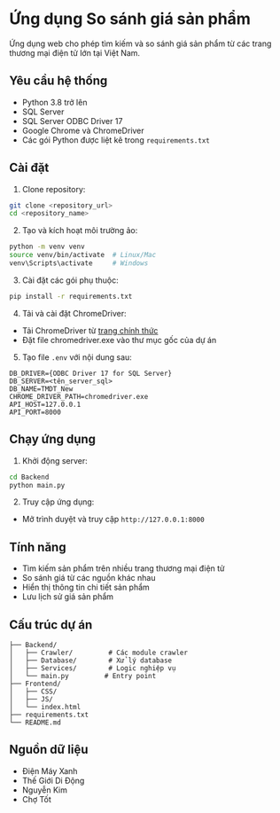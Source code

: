# Ứng dụng So sánh giá sản phẩm

Ứng dụng web cho phép tìm kiếm và so sánh giá sản phẩm từ các trang thương mại điện tử lớn tại Việt Nam.

## Yêu cầu hệ thống

- Python 3.8 trở lên
- SQL Server
- SQL Server ODBC Driver 17
- Google Chrome và ChromeDriver
- Các gói Python được liệt kê trong `requirements.txt`

## Cài đặt

1. Clone repository:
```bash
git clone <repository_url>
cd <repository_name>
```

2. Tạo và kích hoạt môi trường ảo:
```bash
python -m venv venv
source venv/bin/activate  # Linux/Mac
venv\Scripts\activate     # Windows
```

3. Cài đặt các gói phụ thuộc:
```bash
pip install -r requirements.txt
```

4. Tải và cài đặt ChromeDriver:
- Tải ChromeDriver từ [trang chính thức](https://sites.google.com/chromium.org/driver/)
- Đặt file chromedriver.exe vào thư mục gốc của dự án

5. Tạo file `.env` với nội dung sau:
```
DB_DRIVER={ODBC Driver 17 for SQL Server}
DB_SERVER=<tên_server_sql>
DB_NAME=TMDT_New
CHROME_DRIVER_PATH=chromedriver.exe
API_HOST=127.0.0.1
API_PORT=8000
```

## Chạy ứng dụng

1. Khởi động server:
```bash
cd Backend
python main.py
```

2. Truy cập ứng dụng:
- Mở trình duyệt và truy cập `http://127.0.0.1:8000`

## Tính năng

- Tìm kiếm sản phẩm trên nhiều trang thương mại điện tử
- So sánh giá từ các nguồn khác nhau
- Hiển thị thông tin chi tiết sản phẩm
- Lưu lịch sử giá sản phẩm

## Cấu trúc dự án

```
├── Backend/
│   ├── Crawler/         # Các module crawler
│   ├── Database/        # Xử lý database
│   ├── Services/        # Logic nghiệp vụ
│   └── main.py         # Entry point
├── Frontend/
│   ├── CSS/
│   ├── JS/
│   └── index.html
├── requirements.txt
└── README.md
```

## Nguồn dữ liệu

- Điện Máy Xanh
- Thế Giới Di Động
- Nguyễn Kim
- Chợ Tốt 